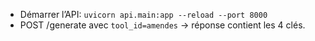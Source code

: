 - Démarrer l’API: `uvicorn api.main:app --reload --port 8000`
- POST /generate avec `tool_id=amendes` → réponse contient les 4 clés.
